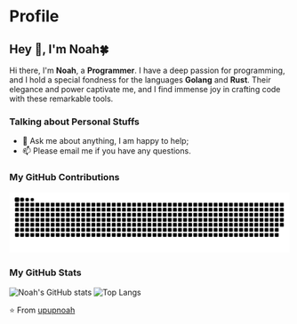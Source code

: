 # Profile

## Hey 👋, I'm Noah🍀

Hi there, I'm **Noah**, a **Programmer**.
I have a deep passion for programming, and I hold a special fondness for the languages **Golang** and **Rust**. Their elegance and power captivate me, and I find immense joy in crafting code with these remarkable tools.

### Talking about Personal Stuffs

- 💬 Ask me about anything, I am happy to help;
- 📫 Please email me if you have any questions.

<!-- ### Contact me -->

### My GitHub Contributions

![github-contribution-grid-snake](https://raw.githubusercontent.com/upupnoah/upupnoah/output/github-snake.svg)

### My GitHub Stats

![Noah's GitHub stats](https://github-readme-stats.vercel.app/api?username=upupnoah&show_icons=true)
![Top Langs](https://github-readme-stats.vercel.app/api/top-langs/?username=upupnoah&layout=compact)

⭐️ From [upupnoah](https://github.com/upupnoah)
